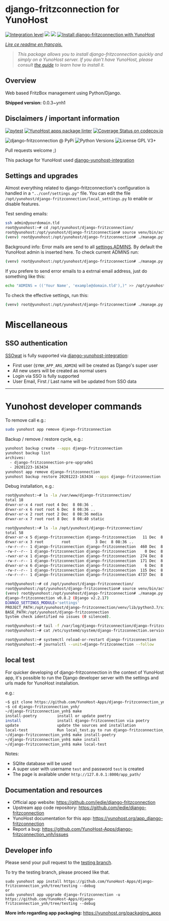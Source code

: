 <!--
N.B.: This README was automatically generated by https://github.com/YunoHost/apps/tree/master/tools/README-generator
It shall NOT be edited by hand.
-->

# django-fritzconnection for YunoHost

[![Integration level](https://dash.yunohost.org/integration/django-fritzconnection.svg)](https://dash.yunohost.org/appci/app/django-fritzconnection) ![](https://ci-apps.yunohost.org/ci/badges/django-fritzconnection.status.svg) ![](https://ci-apps.yunohost.org/ci/badges/django-fritzconnection.maintain.svg)
[![Install django-fritzconnection with YunoHost](https://install-app.yunohost.org/install-with-yunohost.svg)](https://install-app.yunohost.org/?app=django-fritzconnection)

*[Lire ce readme en français.](./README_fr.md)*

> *This package allows you to install django-fritzconnection quickly and simply on a YunoHost server.
If you don't have YunoHost, please consult [the guide](https://yunohost.org/#/install) to learn how to install it.*

## Overview

Web based FritzBox management using Python/Django.

**Shipped version:** 0.0.3~ynh1



## Disclaimers / important information

[![pytest](https://github.com/YunoHost-Apps/django-fritzconnection_ynh/actions/workflows/pytest.yml/badge.svg?branch=master)](https://github.com/YunoHost-Apps/django-fritzconnection_ynh/actions/workflows/pytest.yml) [![YunoHost apps package linter](https://github.com/YunoHost-Apps/django-fritzconnection_ynh/actions/workflows/package_linter.yml/badge.svg)](https://github.com/YunoHost-Apps/django-fritzconnection_ynh/actions/workflows/package_linter.yml) [![Coverage Status on codecov.io](https://codecov.io/gh/YunoHost-Apps/django-fritzconnection_ynh/branch/master/graph/badge.svg)](https://codecov.io/gh/YunoHost-Apps/django-fritzconnection_ynh)

![django-fritzconnection @ PyPi](https://img.shields.io/pypi/v/django-fritzconnection?label=django-fritzconnection%20%40%20PyPi)
![Python Versions](https://img.shields.io/pypi/pyversions/django-fritzconnection)
![License GPL V3+](https://img.shields.io/pypi/l/django-fritzconnection)

Pull requests welcome ;)

This package for YunoHost used [django-yunohost-integration](https://github.com/YunoHost-Apps/django_yunohost_integration)


## Settings and upgrades

Almost everything related to django-fritzconnection's configuration is handled in a `"../conf/settings.py"` file.
You can edit the file `/opt/yunohost/django-fritzconnection/local_settings.py` to enable or disable features.

Test sending emails:

```bash
ssh admin@yourdomain.tld
root@yunohost:~# cd /opt/yunohost/django-fritzconnection/
root@yunohost:/opt/yunohost/django-fritzconnection# source venv/bin/activate
(venv) root@yunohost:/opt/yunohost/django-fritzconnection# ./manage.py sendtestemail --admins
```

Background info: Error mails are send to all [settings.ADMINS](https://docs.djangoproject.com/en/2.2/ref/settings/#std:setting-ADMINS). By default the YunoHost admin is inserted here.
To check current ADMINS run:

```bash
(venv) root@yunohost:/opt/yunohost/django-fritzconnection# ./manage.py sendtestemail --admins
```

If you prefere to send error emails to a extrnal email address, just do something like this:

```bash
echo "ADMINS = (('Your Name', 'example@domain.tld'),)" >> /opt/yunohost/django-fritzconnection/local_settings.py
```

To check the effective settings, run this:
```bash
(venv) root@yunohost:/opt/yunohost/django-fritzconnection# ./manage.py diffsettings
```


# Miscellaneous


## SSO authentication

[SSOwat](https://github.com/YunoHost/SSOwat) is fully supported via [django-yunohost-integration](https://github.com/YunoHost-Apps/django_yunohost_integration):

* First user (`$YNH_APP_ARG_ADMIN`) will be created as Django's super user
* All new users will be created as normal users
* Login via SSO is fully supported
* User Email, First / Last name will be updated from SSO data


---

# Yunohost developer commands

To remove call e.g.:
```bash
sudo yunohost app remove django-fritzconnection
```

Backup / remove / restore cycle, e.g.:
```bash
yunohost backup create --apps django-fritzconnection
yunohost backup list
archives:
  - django-fritzconnection-pre-upgrade1
  - 20201223-163434
yunohost app remove django-fritzconnection
yunohost backup restore 20201223-163434 --apps django-fritzconnection
```

Debug installation, e.g.:
```bash
root@yunohost:~# ls -la /var/www/django-fritzconnection/
total 18
drwxr-xr-x 4 root root 4 Dec  8 08:36 .
drwxr-xr-x 6 root root 6 Dec  8 08:36 ..
drwxr-xr-x 2 root root 2 Dec  8 08:36 media
drwxr-xr-x 7 root root 8 Dec  8 08:40 static

root@yunohost:~# ls -la /opt/yunohost/django-fritzconnection/
total 58
drwxr-xr-x 5 django-fritzconnection django-fritzconnection   11 Dec  8 08:39 .
drwxr-xr-x 3 root        root           3 Dec  8 08:36 ..
-rw-r--r-- 1 django-fritzconnection django-fritzconnection  460 Dec  8 08:39 gunicorn.conf.py
-rw-r--r-- 1 django-fritzconnection django-fritzconnection    0 Dec  8 08:39 local_settings.py
-rwxr-xr-x 1 django-fritzconnection django-fritzconnection  274 Dec  8 08:39 manage.py
-rw-r--r-- 1 django-fritzconnection django-fritzconnection  171 Dec  8 08:39 secret.txt
drwxr-xr-x 6 django-fritzconnection django-fritzconnection    6 Dec  8 08:37 venv
-rw-r--r-- 1 django-fritzconnection django-fritzconnection  115 Dec  8 08:39 wsgi.py
-rw-r--r-- 1 django-fritzconnection django-fritzconnection 4737 Dec  8 08:39 settings.py

root@yunohost:~# cd /opt/yunohost/django-fritzconnection/
root@yunohost:/opt/yunohost/django-fritzconnection# source venv/bin/activate
(venv) root@yunohost:/opt/yunohost/django-fritzconnection# ./manage.py check
django-fritzconnection v0.8.2 (Django v2.2.17)
DJANGO_SETTINGS_MODULE='settings'
PROJECT_PATH:/opt/yunohost/django-fritzconnection/venv/lib/python3.7/site-packages
BASE_PATH:/opt/yunohost/django-fritzconnection
System check identified no issues (0 silenced).

root@yunohost:~# tail -f /var/log/django-fritzconnection/django-fritzconnection.log
root@yunohost:~# cat /etc/systemd/system/django-fritzconnection.service

root@yunohost:~# systemctl reload-or-restart django-fritzconnection
root@yunohost:~# journalctl --unit=django-fritzconnection --follow
```

## local test

For quicker developing of django-fritzconnection in the context of YunoHost app,
it's possible to run the Django developer server with the settings
and urls made for YunoHost installation.

e.g.:
```bash
~$ git clone https://github.com/YunoHost-Apps/django-fritzconnection_ynh.git
~$ cd django-fritzconnection_ynh/
~/django-fritzconnection_ynh$ make
install-poetry         install or update poetry
install                install django-fritzconnection via poetry
update                 update the sources and installation
local-test             Run local_test.py to run django-fritzconnection_ynh locally
~/django-fritzconnection_ynh$ make install-poetry
~/django-fritzconnection_ynh$ make install
~/django-fritzconnection_ynh$ make local-test
```

Notes:

* SQlite database will be used
* A super user with username `test` and password `test` is created
* The page is available under `http://127.0.0.1:8000/app_path/`

## Documentation and resources

* Official app website: https://github.com/jedie/django-fritzconnection
* Upstream app code repository: https://github.com/jedie/django-fritzconnection
* YunoHost documentation for this app: https://yunohost.org/app_django-fritzconnection
* Report a bug: https://github.com/YunoHost-Apps/django-fritzconnection_ynh/issues

## Developer info

Please send your pull request to the [testing branch](https://github.com/YunoHost-Apps/django-fritzconnection_ynh/tree/testing).

To try the testing branch, please proceed like that.
```
sudo yunohost app install https://github.com/YunoHost-Apps/django-fritzconnection_ynh/tree/testing --debug
or
sudo yunohost app upgrade django-fritzconnection -u https://github.com/YunoHost-Apps/django-fritzconnection_ynh/tree/testing --debug
```

**More info regarding app packaging:** https://yunohost.org/packaging_apps
